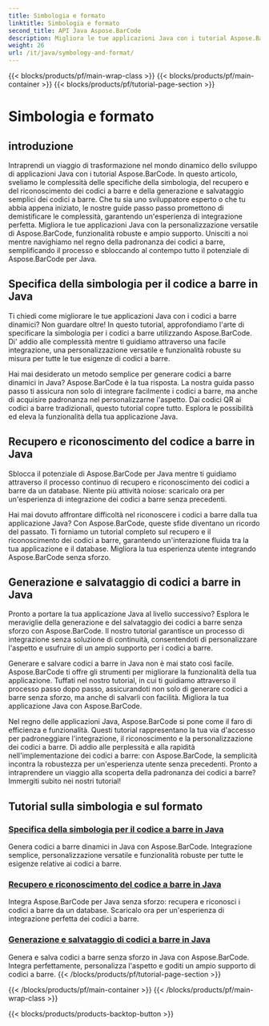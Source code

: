 ```yaml
---
title: Simbologia e formato
linktitle: Simbologia e formato
second_title: API Java Aspose.BarCode
description: Migliora le tue applicazioni Java con i tutorial Aspose.BarCode! Padroneggia la specifica della simbologia, recupera e riconosce i codici a barre e genera e salva facilmente codici a barre dinamici.
weight: 26
url: /it/java/symbology-and-format/
---
```


{{< blocks/products/pf/main-wrap-class >}}
{{< blocks/products/pf/main-container >}}
{{< blocks/products/pf/tutorial-page-section >}}

# Simbologia e formato

## introduzione

Intraprendi un viaggio di trasformazione nel mondo dinamico dello sviluppo di applicazioni Java con i tutorial Aspose.BarCode. In questo articolo, sveliamo le complessità delle specifiche della simbologia, del recupero e del riconoscimento dei codici a barre e della generazione e salvataggio semplici dei codici a barre. Che tu sia uno sviluppatore esperto o che tu abbia appena iniziato, le nostre guide passo passo promettono di demistificare le complessità, garantendo un'esperienza di integrazione perfetta. Migliora le tue applicazioni Java con la personalizzazione versatile di Aspose.BarCode, funzionalità robuste e ampio supporto. Unisciti a noi mentre navighiamo nel regno della padronanza dei codici a barre, semplificando il processo e sbloccando al contempo tutto il potenziale di Aspose.BarCode per Java.

## Specifica della simbologia per il codice a barre in Java

Ti chiedi come migliorare le tue applicazioni Java con i codici a barre dinamici? Non guardare oltre! In questo tutorial, approfondiamo l'arte di specificare la simbologia per i codici a barre utilizzando Aspose.BarCode. Di' addio alle complessità mentre ti guidiamo attraverso una facile integrazione, una personalizzazione versatile e funzionalità robuste su misura per tutte le tue esigenze di codici a barre.

Hai mai desiderato un metodo semplice per generare codici a barre dinamici in Java? Aspose.BarCode è la tua risposta. La nostra guida passo passo ti assicura non solo di integrare facilmente i codici a barre, ma anche di acquisire padronanza nel personalizzarne l'aspetto. Dai codici QR ai codici a barre tradizionali, questo tutorial copre tutto. Esplora le possibilità ed eleva la funzionalità della tua applicazione Java.


## Recupero e riconoscimento del codice a barre in Java

Sblocca il potenziale di Aspose.BarCode per Java mentre ti guidiamo attraverso il processo continuo di recupero e riconoscimento dei codici a barre da un database. Niente più attività noiose: scaricalo ora per un'esperienza di integrazione dei codici a barre senza precedenti. 

Hai mai dovuto affrontare difficoltà nel riconoscere i codici a barre dalla tua applicazione Java? Con Aspose.BarCode, queste sfide diventano un ricordo del passato. Ti forniamo un tutorial completo sul recupero e il riconoscimento dei codici a barre, garantendo un'interazione fluida tra la tua applicazione e il database. Migliora la tua esperienza utente integrando Aspose.BarCode senza sforzo.

## Generazione e salvataggio di codici a barre in Java

Pronto a portare la tua applicazione Java al livello successivo? Esplora le meraviglie della generazione e del salvataggio dei codici a barre senza sforzo con Aspose.BarCode. Il nostro tutorial garantisce un processo di integrazione senza soluzione di continuità, consentendoti di personalizzare l'aspetto e usufruire di un ampio supporto per i codici a barre.

Generare e salvare codici a barre in Java non è mai stato così facile. Aspose.BarCode ti offre gli strumenti per migliorare la funzionalità della tua applicazione. Tuffati nel nostro tutorial, in cui ti guidiamo attraverso il processo passo dopo passo, assicurandoti non solo di generare codici a barre senza sforzo, ma anche di salvarli con facilità. Migliora la tua applicazione Java con Aspose.BarCode.

Nel regno delle applicazioni Java, Aspose.BarCode si pone come il faro di efficienza e funzionalità. Questi tutorial rappresentano la tua via d'accesso per padroneggiare l'integrazione, il riconoscimento e la personalizzazione dei codici a barre. Dì addio alle perplessità e alla rapidità nell'implementazione dei codici a barre: con Aspose.BarCode, la semplicità incontra la robustezza per un'esperienza utente senza precedenti. Pronto a intraprendere un viaggio alla scoperta della padronanza dei codici a barre? Immergiti subito nei nostri tutorial!
## Tutorial sulla simbologia e sul formato
### [Specifica della simbologia per il codice a barre in Java](./specifying-symbology-barcode/)
Genera codici a barre dinamici in Java con Aspose.BarCode. Integrazione semplice, personalizzazione versatile e funzionalità robuste per tutte le esigenze relative ai codici a barre.
### [Recupero e riconoscimento del codice a barre in Java](./fetching-recognizing-barcode/)
Integra Aspose.BarCode per Java senza sforzo: recupera e riconosci i codici a barre da un database. Scaricalo ora per un'esperienza di integrazione perfetta dei codici a barre.
### [Generazione e salvataggio di codici a barre in Java](./generating-saving-barcode/)
Genera e salva codici a barre senza sforzo in Java con Aspose.BarCode. Integra perfettamente, personalizza l'aspetto e goditi un ampio supporto di codici a barre.
{{< /blocks/products/pf/tutorial-page-section >}}

{{< /blocks/products/pf/main-container >}}
{{< /blocks/products/pf/main-wrap-class >}}

{{< blocks/products/products-backtop-button >}}
